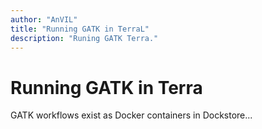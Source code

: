 ```yaml
---
author: "AnVIL"
title: "Running GATK in TerraL"
description: "Runing GATK Terra."
---
```



# Running GATK in Terra

GATK workflows exist as Docker containers in Dockstore...